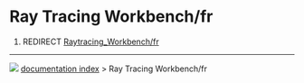# Ray Tracing Workbench/fr
1.  REDIRECT [Raytracing\_Workbench/fr](Raytracing_Workbench/fr.md)



---
![](images/Right_arrow.png) [documentation index](../README.md) > Ray Tracing Workbench/fr
